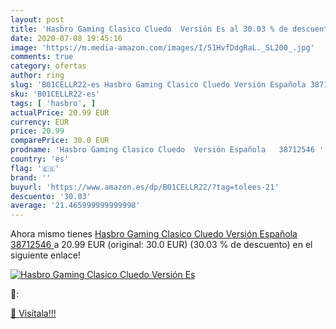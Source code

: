 ```yaml
---
layout: post
title: 'Hasbro Gaming Clasico Cluedo  Versión Es al 30.03 % de descuento'
date: 2020-07-08 19:45:16
image: 'https://m.media-amazon.com/images/I/51HvfDdgRaL._SL200_.jpg'
comments: true
category: ofertas
author: ring
slug: 'B01CELLR22-es Hasbro Gaming Clasico Cluedo Versión Española 38712546'
sku: 'B01CELLR22-es'
tags: [ 'hasbro', ]
actualPrice: 20.99 EUR
currency: EUR
price: 20.99
comparePrice: 30.0 EUR
prodname: 'Hasbro Gaming Clasico Cluedo  Versión Española   38712546 '
country: 'es'
flag: '🇪🇸'
brand: ''
buyurl: 'https://www.amazon.es/dp/B01CELLR22/?tag=tolees-21'
descuento: '30.03'
average: '21.465999999999998'
---
```


Ahora mismo tienes [Hasbro Gaming Clasico Cluedo  Versión Española   38712546 ](https://www.amazon.es/dp/B01CELLR22/?tag=tolees-21) a 20.99 EUR (original: 30.0 EUR) (30.03 %  de descuento) en el siguiente enlace!

[![Hasbro Gaming Clasico Cluedo  Versión Es](https://m.media-amazon.com/images/I/51HvfDdgRaL._SL200_.jpg)](https://www.amazon.es/dp/B01CELLR22/?tag=tolees-21)

🔎:


[🛒 Visítala!!!](https://www.amazon.es/dp/B01CELLR22/?tag=tolees-21)
